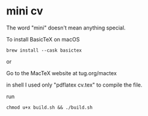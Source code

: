 # mini cv

The word "mini" doesn't mean anything special. 


To install BasicTeX on macOS
```
brew install --cask basictex
```

or 

Go to the MacTeX website at tug.org/mactex

in shell I used only "pdflatex cv.tex" to compile the file.

run
```
chmod u+x build.sh && ./build.sh
```

